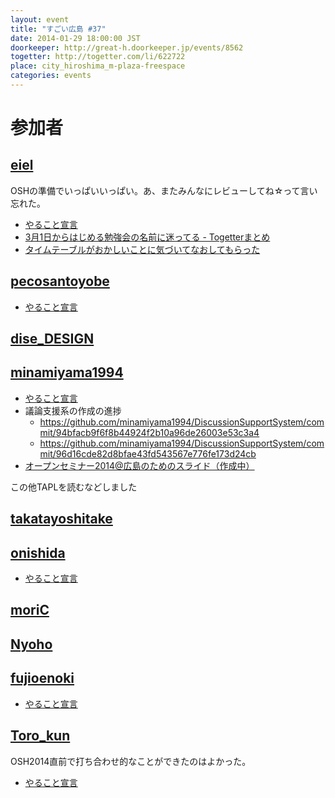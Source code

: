 ```yaml
---
layout: event
title: "すごい広島 #37"
date: 2014-01-29 18:00:00 JST
doorkeeper: http://great-h.doorkeeper.jp/events/8562
togetter: http://togetter.com/li/622722
place: city_hiroshima_m-plaza-freespace
categories: events
---
```


# 参加者


## [eiel](http://eiel.info/)

OSHの準備でいっぱいいっぱい。あ、またみんなにレビューしてね☆って言い忘れた。

* [やること宣言](https://github.com/great-h/great-h.github.io/issues/614)
* [3月1日からはじめる勉強会の名前に迷ってる - Togetterまとめ](http://togetter.com/li/622708)
* [タイムテーブルがおかしいことに気づいてなおしてもらった](https://github.com/osh-2014/osh-2014.github.com/pull/29)


## [pecosantoyobe](http://twitter.com/pecosantoyobe)

* [やること宣言](https://github.com/great-h/great-h.github.io/issues/618)


## [dise_DESIGN](http://twitter.com/dise_DESIGN)


## [minamiyama1994](https://github.com/minamiyama1994)

* [やること宣言](https://github.com/great-h/great-h.github.io/issues/613)
* 議論支援系の作成の進捗
    * https://github.com/minamiyama1994/DiscussionSupportSystem/commit/94bfacb9f6f8b44924f2b10a96de26003e53c3a4
    * https://github.com/minamiyama1994/DiscussionSupportSystem/commit/96d16cde82d8bfae43fd543567e776fe173d24cb
* [オープンセミナー2014@広島のためのスライド（作成中）](https://docs.google.com/presentation/d/1-Xd4dTHsXM8mOhzUC46qzyU16KyyOI2eXLLSe30ItIU/edit?usp=sharing)

この他TAPLを読むなどしました


## [takatayoshitake](http://twitter.com/takatayoshitake)


## [onishida](http://twitter.com/onishida)

* [やること宣言](https://github.com/great-h/great-h.github.io/issues/615)


## [moriC](https://github.com/moriC)


## [Nyoho](http://nyoho.jp/)


## [fujioenoki](https://github.com/fujioenoki)

* [やること宣言](https://github.com/great-h/great-h.github.io/issues/622)


## [Toro_kun](https://twitter.com/Toro_kun)

OSH2014直前で打ち合わせ的なことができたのはよかった。

* [やること宣言](https://github.com/great-h/great-h.github.io/issues/620)
